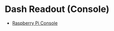 # Dash Readout (Console)
- [Raspberry Pi Console](http://www.geeky-gadgets.com/raspberry-pi-powered-in-car-dashboard-14-10-2016/)
